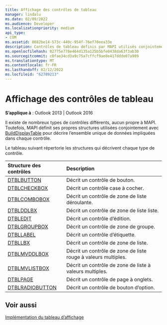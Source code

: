 ```yaml
---
title: Affichage des contrôles de tableau
manager: lindalu
ms.date: 02/09/2022
ms.audience: Developer
ms.localizationpriority: medium
api_type:
- COM
ms.assetid: 0882be14-573c-440c-954f-76ef70eea33e
description: Contrôles de tableau définis par MAPI utilisés conjointement avec [BuildDisplayTable](builddisplaytable.md).
ms.openlocfilehash: 02775e778e464d135a125b5bfe0438da63f3ab30
ms.sourcegitcommit: c0fae34cd3a9c75a7cffcf9ae8e417ddde07a989
ms.translationtype: MT
ms.contentlocale: fr-FR
ms.lasthandoff: 02/12/2022
ms.locfileid: "62789213"
---
```

# <a name="displaying-table-controls"></a>Affichage des contrôles de tableau  
  
**S’applique à** : Outlook 2013 | Outlook 2016 
  
Il existe de nombreux types de contrôles différents, aucun propre à MAPI. Toutefois, MAPI définit ses propres structures utilisées conjointement avec [BuildDisplayTable](builddisplaytable.md) pour décrire l’ensemble unique de données impliquées dans chaque contrôle. 
  
Le tableau suivant répertorie les structures qui décrivent chaque type de contrôle. 
  
|**Structure des contrôles**|**Description**|
|:-----|:-----|
|[DTBLBUTTON](dtblbutton.md) |Décrit un contrôle de bouton. |
|[DTBLCHECKBOX](dtblcheckbox.md) |Décrit un contrôle case à cocher. |
|[DTBLCOMBOBOX](dtblcombobox.md) |Décrit un contrôle de zone de liste déroulante. |
|[DTBLDDLBX](dtblddlbx.md) |Décrit un contrôle de zone de liste liste. |
|[DTBLEDIT](dtbledit.md)  |Décrit un contrôle d’édition. |
|[DTBLGROUPBOX](dtblgroupbox.md) |Décrit un contrôle de zone de groupe. |
|[DTBLLABEL](dtbllabel.md)  |Décrit un contrôle d’étiquette. |
|[DTBLLBX](dtbllbx.md)  |Décrit un contrôle de zone de liste. |
|[DTBLMVDDLBOX](dtblmvddlbox.md) |Décrit un contrôle de zone de liste rouge à valeurs multiples. |
|[DTBLMVLISTBOX](dtblmvlistbox.md)  |Décrit un contrôle de zone de liste à valeurs multiples. |
|[DTBLPAGE](dtblpage.md)  |Décrit un contrôle de page à onglets. |
|[DTBLRADIOBUTTON](dtblradiobutton.md)  |Décrit un contrôle de bouton d’option. |
   
## <a name="see-also"></a>Voir aussi

[Implémentation du tableau d’affichage](display-table-implementation.md)
